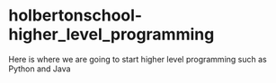 # holbertonschool-higher_level_programming
Here is where we are going to start higher level programming such as Python and Java
